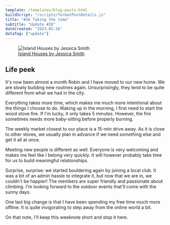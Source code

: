 ```yaml
---
template: /templates/blog-posts.html
buildScript: "/scripts/formatPostDetails.js"
title: "#26 Taking the time"
subtitle: "Update #26"
dateCreated: "2023-02-26"
dataTag: ["update"]
---
```


<figure>
 <img src="https://cdn.shopify.com/s/files/1/0548/7634/0281/products/portisaac.jpg" alt="Island Houses by Jessica Smith" />
 <figcaption><a href="https://www.jessicasmithillustration.co.uk/products/island-houses">Island Houses by Jessica Smith</a>
 </figcaption>
</figure>

## Life peek

It's now been almost a month Robin and I have moved to our new home. We are slowly building new routines again. Unsurprisingly, they tend to be quite different from what we had in the city.

Everything takes more time, which makes me much more intentional about the things I choose to do. Waking up in the morning, I first need to start the wood stove fire. If I'm lucky, it only takes 5 minutes. However, the fire sometimes needs more baby-sitting before properly burning.

The weekly market closest to our place is a 15-min drive away. As it is close to other stores, we usually plan in advance if we need something else and get it all at once.

Meeting new people is different as well. Everyone is very welcoming and makes me feel like I belong very quickly. It will however probably take time for us to build meaningful relationships.

Surprise, surprise: we started bouldering again by joining a local club. It was a bit of an admin hassle to integrate it, but now that we are in, we couldn't be happier! The members are super friendly and passionate about climbing. I'm looking forward to the outdoor events that'll come with the sunny days.

One last big change is that I have been spending my free time much more offline. It is quite invigorating to step away from the online world a bit.

On that note, I'll keep this weeknote short and stop it here.
